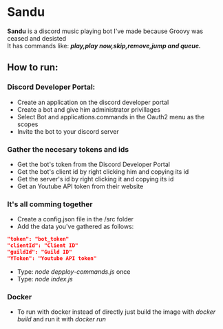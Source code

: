 # Sandu
<strong>Sandu</strong> is a discord music playing bot I've made because Groovy was ceased and desisted </br>
It has commands like: <strong><em>play,play now,skip,remove,jump and queue.</em></strong></br>

## How to run:
  ### Discord Developer Portal:
  - Create an application on the discord developer portal
  - Create a bot and give him administrator privillages
  - Select Bot and applications.commands in the Oauth2 menu as the scopes
  - Invite the bot to your discord server
  ### Gather the necesary tokens and ids
  - Get the bot's token from the Discord Developer Portal 
  - Get the bot's client id by right clicking him and copying its id
  - Get the server's id by right clicking it and copying its id
  - Get an Youtube API token from their website
  ### It's all comming together
  - Create a config.json file in the /src folder
  - Add the data you've gathered as follows:
  ```JSON
"token": "bot_token"
"clientId": "Client ID"
"guildId": "Guild ID"
"YToken": "Youtube API token"
```
  - Type: _node depploy-commands.js_ once
  - Type: _node index.js_
  
  ### Docker 
  - To run with docker instead of directly just build the image with _docker build_ and run it with _docker run_
